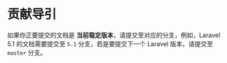 # 贡献导引

如果你正要提交的文档是 **当前稳定版本**，请提交至对应的分支，例如，Laravel 5.1 的文档需要提交至 `5.1` 分支，若是要提交下一个 Laravel 版本，请提交至 `master` 分支。


